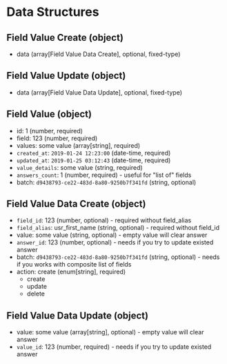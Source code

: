 # Data Structures

## Field Value Create (object)
+ data (array[Field Value Data Create], optional, fixed-type)

## Field Value Update (object)
+ data (array[Field Value Data Update], optional, fixed-type)

## Field Value (object)
+ id: 1 (number, required)
+ field: 123 (number, required)
+ values: some value (array[string], required)
+ `created_at`: `2019-01-24 12:23:00` (date-time, required)
+ `updated_at`: `2019-01-25 03:12:43` (date-time, required)
+ `value_details`: some value (string, required)
+ `answers_count`: 1 (number, required) - useful for "list of" fields
+ batch: `d9438793-ce22-483d-8a80-9250b7f341fd` (string, optional)

## Field Value Data Create (object)
+ `field_id`: 123 (number, optional) - required without field_alias
+ `field_alias`: usr_first_name (string, optional) - required without field_id
+ value: some value (string, optional) - empty value will clear answer
+ `answer_id`: 123 (number, optional) - needs if you try to update existed answer
+ batch: `d9438793-ce22-483d-8a80-9250b7f341fd` (string, optional) - needs if you works with composite list of fields
+ action: create (enum[string], required)
    - create
    - update
    - delete

## Field Value Data Update (object)
+ value: some value (array[string], optional) - empty value will clear answer
+ `value_id`: 123 (number, required) - needs if you try to update existed answer
